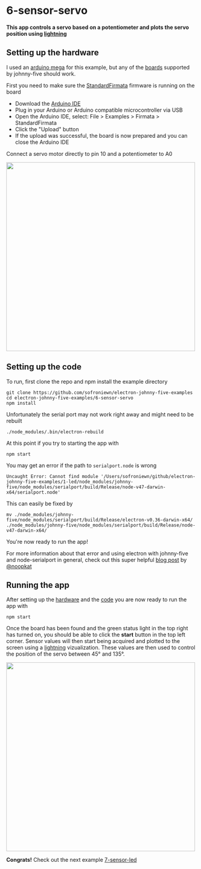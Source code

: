 # 6-sensor-servo
**This app controls a servo based on a potentiometer and plots the servo position using [lightning](http://lightning-viz.org/)**

## Setting up the hardware

I used an [arduino mega](https://www.arduino.cc/en/Main/ArduinoBoardMega2560) for this example, but any of the [boards](http://johnny-five.io/platform-support/) supported by johnny-five should work.

First you need to make sure the [StandardFirmata](https://github.com/firmata/protocol) firmware is running on the board

- Download the [Arduino IDE](https://www.arduino.cc/en/Main/Software)
- Plug in your Arduino or Arduino compatible microcontroller via USB
- Open the Arduino IDE, select: File > Examples > Firmata > StandardFirmata
- Click the "Upload" button
- If the upload was successful, the board is now prepared and you can close the Arduino IDE

Connect a servo motor directly to pin 10 and a potentiometer to A0

<img src="./assets/board.png" width="500">

## Setting up the code

To run, first clone the repo and npm install the example directory

```
git clone https://github.com/sofroniewn/electron-johnny-five-examples
cd electron-johnny-five-examples/6-sensor-servo
npm install
```

Unfortunately the serial port may not work right away and might need to be rebuilt

```
./node_modules/.bin/electron-rebuild
```

At this point if you try to starting the app with

```
npm start
```
You may get an error if the path to <code>serialport.node</code> is wrong

```
Uncaught Error: Cannot find module '/Users/sofroniewn/github/electron-johnny-five-examples/1-led/node_modules/johnny-five/node_modules/serialport/build/Release/node-v47-darwin-x64/serialport.node'
```

This can easily be fixed by

```
mv ./node_modules/johnny-five/node_modules/serialport/build/Release/electron-v0.36-darwin-x64/ ./node_modules/johnny-five/node_modules/serialport/build/Release/node-v47-darwin-x64/
```

You're now ready to run the app!

For more information about that error and using electron with johnny-five and node-serialport in general, check out this super helpful [blog post](http://meow.noopkat.com/using-node-serialport-in-an-electron-app/) by [@noopkat](https://github.com/noopkat)

## Running the app

After setting up the [hardware](https://github.com/sofroniewn/electron-johnny-five-examples/tree/master/6-sensor-servo#setting-up-the-hardware) and the [code](https://github.com/sofroniewn/electron-johnny-five-examples/tree/master/6-sensor-servo#setting-up-the-code) you are now ready to run the app with

```
npm start
```

Once the board has been found and the green status light in the top right has turned on, you should be able to click the **start** button in the top left corner. Sensor values will then start being acquired and plotted to the screen using a [lightning](http://lightning-viz.org/) vizualization. These values are then used to control the position of the servo between 45° and 135°.

<img src="./assets/screenshot.png" width="500">

**Congrats!** Check out the next example [7-sensor-led](https://github.com/sofroniewn/electron-johnny-five-examples/tree/master/7-sensor-led)
